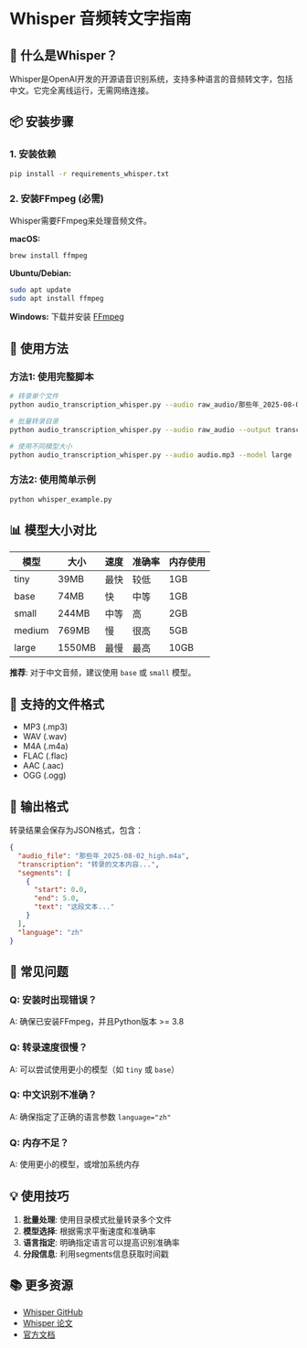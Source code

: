 # Whisper 音频转文字指南

## 🎵 什么是Whisper？

Whisper是OpenAI开发的开源语音识别系统，支持多种语言的音频转文字，包括中文。它完全离线运行，无需网络连接。

## 📦 安装步骤

### 1. 安装依赖
```bash
pip install -r requirements_whisper.txt
```

### 2. 安装FFmpeg (必需)
Whisper需要FFmpeg来处理音频文件。

**macOS:**
```bash
brew install ffmpeg
```

**Ubuntu/Debian:**
```bash
sudo apt update
sudo apt install ffmpeg
```

**Windows:**
下载并安装 [FFmpeg](https://ffmpeg.org/download.html)

## 🚀 使用方法

### 方法1: 使用完整脚本
```bash
# 转录单个文件
python audio_transcription_whisper.py --audio raw_audio/那些年_2025-08-02_high.m4a

# 批量转录目录
python audio_transcription_whisper.py --audio raw_audio --output transcriptions

# 使用不同模型大小
python audio_transcription_whisper.py --audio audio.mp3 --model large
```

### 方法2: 使用简单示例
```bash
python whisper_example.py
```

## 📊 模型大小对比

| 模型 | 大小 | 速度 | 准确率 | 内存使用 |
|------|------|------|--------|----------|
| tiny | 39MB | 最快 | 较低 | 1GB |
| base | 74MB | 快 | 中等 | 1GB |
| small | 244MB | 中等 | 高 | 2GB |
| medium | 769MB | 慢 | 很高 | 5GB |
| large | 1550MB | 最慢 | 最高 | 10GB |

**推荐**: 对于中文音频，建议使用 `base` 或 `small` 模型。

## 🎯 支持的文件格式

- MP3 (.mp3)
- WAV (.wav)
- M4A (.m4a)
- FLAC (.flac)
- AAC (.aac)
- OGG (.ogg)

## 📝 输出格式

转录结果会保存为JSON格式，包含：

```json
{
  "audio_file": "那些年_2025-08-02_high.m4a",
  "transcription": "转录的文本内容...",
  "segments": [
    {
      "start": 0.0,
      "end": 5.0,
      "text": "这段文本..."
    }
  ],
  "language": "zh"
}
```

## 🔧 常见问题

### Q: 安装时出现错误？
A: 确保已安装FFmpeg，并且Python版本 >= 3.8

### Q: 转录速度很慢？
A: 可以尝试使用更小的模型（如 `tiny` 或 `base`）

### Q: 中文识别不准确？
A: 确保指定了正确的语言参数 `language="zh"`

### Q: 内存不足？
A: 使用更小的模型，或增加系统内存

## 💡 使用技巧

1. **批量处理**: 使用目录模式批量转录多个文件
2. **模型选择**: 根据需求平衡速度和准确率
3. **语言指定**: 明确指定语言可以提高识别准确率
4. **分段信息**: 利用segments信息获取时间戳

## 📚 更多资源

- [Whisper GitHub](https://github.com/openai/whisper)
- [Whisper 论文](https://cdn.openai.com/papers/whisper.pdf)
- [官方文档](https://github.com/openai/whisper#readme)
